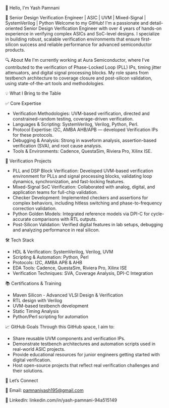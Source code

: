 👋 Hello, I'm Yash Pamnani

🚀 Senior Design Verification Engineer | ASIC | UVM | Mixed-Signal | SystemVerilog | Python
Welcome to my GitHub! I'm a passionate and detail-oriented Senior Design Verification Engineer with over 4 years of hands-on experience in verifying complex ASICs and SoC-level designs. I specialize in building robust, scalable verification environments that ensure first-silicon success and reliable performance for advanced semiconductor products.

🔍 About Me
I'm currently working at Aura Semiconductor, where I’ve contributed to the verification of Phase-Locked Loop (PLL) IPs, timing jitter attenuators, and digital signal processing blocks. My role spans from testbench architecture to coverage closure and post-silicon validation, using state-of-the-art tools and methodologies.

💡 What I Bring to the Table

✅ Core Expertise
- Verification Methodologies: UVM-based verification, directed and constrained-random testing, coverage-driven verification.
- Languages & Scripting: SystemVerilog, Verilog, Python, Perl.
- Protocol Expertise: I2C, AMBA AHB/APB — developed Verification IPs for these protocols.
- Debugging & Analysis: Strong in waveform analysis, assertion-based verification (SVA), and root cause analysis.
- Tools & Environments: Cadence, QuestaSim, Riviera Pro, Xilinx ISE.

🧪 Verification Projects
- PLL and DSP Block Verification: Developed UVM-based verification environment for PLLs and signal processing blocks, validating loop dynamics, synchronization, and fast-locking features.
- Mixed-Signal SoC Verification: Collaborated with analog, digital, and application teams for full-chip validation.
- Checker Development: Implemented checkers and assertions for complex behaviors, including hitless switching and phase-to-frequency correction validation.
- Python Golden Models: Integrated reference models via DPI-C for cycle-accurate comparisons with RTL outputs.
- Post-Silicon Validation: Verified digital features in lab setups, debugging and analyzing performance in real silicon.

🛠 Tech Stack
- HDL & Verification:	SystemVerilog, Verilog, UVM
- Scripting & Automation:	Python, Perl
- Protocols:	I2C, AMBA APB & AHB
- EDA Tools:	Cadence, QuestaSim, Riviera Pro, Xilinx ISE
- Verification Techniques:	SVA, Coverage Analysis, DPI-C Integration


📚 Certifications & Training
- Maven Silicon - Advanced VLSI Design & Verification
- RTL design with Verilog
- UVM-based testbench development
- Static Timing Analysis
- Python/Perl scripting for automation

📈 GitHub Goals
Through this GitHub space, I aim to:
- Share reusable UVM components and verification IPs.
- Demonstrate testbench architectures and automation scripts used in real-world ASIC projects.
- Provide educational resources for junior engineers getting started with digital verification.
- Host open-source projects that reflect real verification challenges and their solutions.

🤝 Let’s Connect

📧 Email: pamnaniyash195@gmail.com

🔗 LinkedIn: linkedin.com/in/yash-pamnani-94a515149


